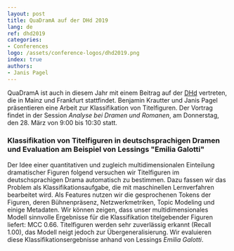 ```yaml
---
layout: post
title: QuaDramA auf der DHd 2019
lang: de
ref: dhd2019
categories:
- Conferences
logo: /assets/conference-logos/dhd2019.png
index: true
authors:
- Janis Pagel
---
```


QuaDramA ist auch in diesem Jahr mit einem Beitrag auf der [DHd](https://dhd2019.org) vertreten, die in Mainz und Frankfurt stattfindet. Benjamin Krautter und Janis Pagel präsentieren eine Arbeit zur Klassifikation von Titelfiguren. Der Vortrag findet in der Session *Analyse bei Dramen und Romanen*, am Donnerstag, den 28. März von 9:00 bis 10:30 statt.

### Klassifikation von Titelfiguren in deutschsprachigen Dramen und Evaluation am Beispiel von Lessings "Emilia Galotti"

Der Idee einer quantitativen und zugleich multidimensionalen Einteilung dramatischer Figuren folgend versuchen wir Titelfiguren im deutschsprachigen Drama automatisch zu bestimmen. Dazu fassen wir das Problem als Klassifikationsaufgabe, die mit maschinellen Lernverfahren bearbeitet wird. Als Features nutzen wir die gesprochenen Tokens der Figuren, deren Bühnenpräsenz, Netzwerkmetriken, Topic Modeling und einige Metadaten. Wir können zeigen, dass unser multidimensionales Modell sinnvolle Ergebnisse für die Klassifikation titelgebender Figuren liefert: MCC 0.66. Titelfiguren werden sehr zuverlässig erkannt (Recall 1.00), das Modell neigt jedoch zur Übergeneralisierung. Wir evaluieren diese Klassifikationsergebnisse anhand von Lessings *Emilia Galotti*.
